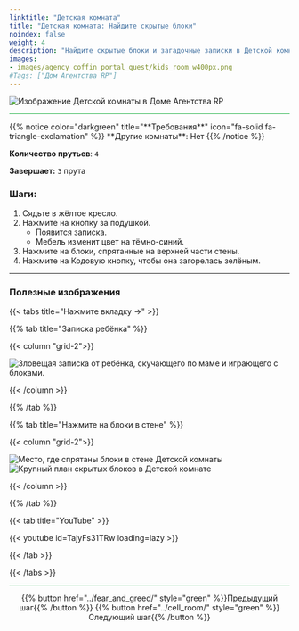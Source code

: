```yaml
---
linktitle: "Детская комната"
title: "Детская комната: Найдите скрытые блоки"
noindex: false
weight: 4
description: "Найдите скрытые блоки и загадочные записки в Детской комнате. Раскройте секреты этой части подземного лабиринта Агентства."
images:
- images/agency_coffin_portal_quest/kids_room_w400px.png
#Tags: ["Дом Агентства RP"]
---
```


![Изображение Детской комнаты в Доме Агентства RP](/images/agency_coffin_portal_quest/kids_room_w400px.png)

<hr style="background-color: #28b44c" size=8>
{{% notice color="darkgreen" title="**Требования**" icon="fa-solid fa-triangle-exclamation"  %}}
**Другие комнаты**: Нет
{{% /notice %}}

**Количество прутьев**: `4`

**Завершает:** `3` прута

### **Шаги:**  

1. Сядьте в жёлтое кресло.  
2. Нажмите на кнопку за подушкой.  
   - Появится записка.  
   - Мебель изменит цвет на тёмно-синий.  
3. Нажмите на блоки, спрятанные на верхней части стены.  
4. Нажмите на Кодовую кнопку, чтобы она загорелась зелёным.

---

### **Полезные изображения**  

{{< tabs title="Нажмите вкладку ->" >}}

{{% tab title="Записка ребёнка" %}}

{{< column "grid-2">}}

![Зловещая записка от ребёнка, скучающего по маме и играющего с блоками.](/images/agency_coffin_portal_quest/kids_room_note_from_child.png)

{{< /column >}}

{{% /tab %}}

{{% tab title="Нажмите на блоки в стене" %}}

{{< column "grid-2">}}

![Место, где спрятаны блоки в стене Детской комнаты](/images/agency_coffin_portal_quest/kids_room_click_blocks_in_wall.png)
![Крупный план скрытых блоков в Детской комнате](/images/agency_coffin_portal_quest/kids_room_hidden_blocks_in_wall.png)

{{< /column >}}

{{% /tab %}}

{{< tab title="YouTube" >}}

{{< youtube id=TajyFs31TRw loading=lazy >}}

{{< /tab >}}

{{< /tabs >}}

<hr style="background-color: #28b44c" size=8>

<div align="center">{{% button href="../fear_and_greed/" style="green" %}}Предыдущий шаг{{% /button %}} {{% button href="../cell_room/" style="green" %}}Следующий шаг{{% /button %}}</div>
